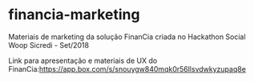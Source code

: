 # financia-marketing
Materiais de marketing da solução FinanCia criada no Hackathon Social Woop Sicredi - Set/2018

Link para apresentação e materiais de UX do FinanCia:https://app.box.com/s/snouygw840mqk0r56llsvdwkyzupaq8e
